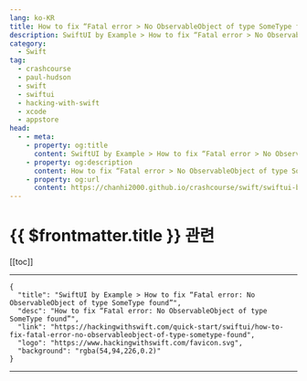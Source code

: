 ```yaml
---
lang: ko-KR
title: How to fix “Fatal error > No ObservableObject of type SomeType found”
description: SwiftUI by Example > How to fix “Fatal error > No ObservableObject of type SomeType found”
category:
  - Swift
tag: 
  - crashcourse
  - paul-hudson
  - swift
  - swiftui
  - hacking-with-swift
  - xcode
  - appstore
head:
  - - meta:
    - property: og:title
      content: SwiftUI by Example > How to fix “Fatal error > No ObservableObject of type SomeType found”
    - property: og:description
      content: How to fix “Fatal error > No ObservableObject of type SomeType found”
    - property: og:url
      content: https://chanhi2000.github.io/crashcourse/swift/swiftui-by-example/25-appendix-a/how-to-fix-fatal-error-no-observableobject-of-type-sometype-found.html
---
```


# {{ $frontmatter.title }} 관련

[[toc]]

---

```component VPCard
{
  "title": "SwiftUI by Example > How to fix “Fatal error: No ObservableObject of type SomeType found”",
  "desc": "How to fix “Fatal error: No ObservableObject of type SomeType found”",
  "link": "https://hackingwithswift.com/quick-start/swiftui/how-to-fix-fatal-error-no-observableobject-of-type-sometype-found",
  "logo": "https://www.hackingwithswift.com/favicon.svg",
  "background": "rgba(54,94,226,0.2)"
}
```

---

<TagLinks />